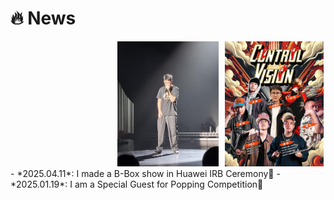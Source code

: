 # 🔥 News
<div class='paper-box'>
<div class="paper-box-image" style="display: flex; align-items: center; justify-content: center; gap: 10px;">
  <div style="flex: 1;">
       
  </div>
  <div style="flex: 1;">
    <img src="images/new415.png" alt="News 1" style="height: 200px; width: auto;">
  </div>
  <div style="flex: 1;">
    <img src="images/news.png" alt="News 2" style="height: 200px; width: auto;">
  </div>
</div>

<div class='paper-box-text' markdown="1">
- *2025.04.11*: I made a B-Box show in Huawei IRB Ceremony🎉 
- *2025.01.19*: I am a Special Guest for Popping Competition🎉 
</div>
</div>

